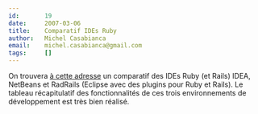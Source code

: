 ```yaml
---
id:       19
date:     2007-03-06
title:    Comparatif IDEs Ruby
author:   Michel Casabianca
email:    michel.casabianca@gmail.com
tags:     []
---
```


On trouvera [à cette adresse](http://tnlessone.wordpress.com/2007/02/28/ruby-rails-ide-comparison-idea-netbeans-radrails/) un comparatif des IDEs Ruby (et Rails) IDEA, NetBeans et RadRails (Eclipse avec des plugins pour Ruby et Rails). Le tableau récapitulatif des fonctionnalités de ces trois environnements de développement est très bien réalisé.

